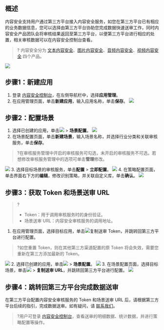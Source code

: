 ## 概述
内容安全支持用户通过第三方平台接入内容安全服务，如您在第三方平台已有相应的业务数据信息，您可以选择由第三方平台协助您完成数据快速送审工作，同时内容安全产品团队会将审核结果返回至第三方平台，以便第三方平台进行相应的处置，相关审核数据可以在内容安全控制台查看。
>? 内容安全分为 [文本内容安全](https://cloud.tencent.com/document/product/1124/80221)、[图片内容安全](https://cloud.tencent.com/document/product/1125/80241)、[音频内容安全](https://cloud.tencent.com/document/product/1219/80242)、[视频内容安全](https://cloud.tencent.com/document/product/1265/80243) 四个产品。
>
![](https://qcloudimg.tencent-cloud.cn/raw/7b0880e97fe9dd57654e82544e58d99b.png)


## 步骤1：新建应用
1. 登录 [内容安全控制台](https://console.cloud.tencent.com/cms/clouds/manage)，在左侧导航栏中，选择**应用管理**。
2. 在应用管理页面，单击**新建应用**，输入应用名称，单击**保存**。
![](https://qcloudimg.tencent-cloud.cn/raw/72f9daa35bff3fea3af70b7128598396.png)


## 步骤2：配置场景
1. 选择已创建的应用，单击![](https://qcloudimg.tencent-cloud.cn/raw/45ea0c018bd01e41ab9d45b9f44165a6.png) > **场景配置**。
![](https://qcloudimg.tencent-cloud.cn/raw/d5d5642e9d1c68641f0dced88fc7b0b0.png)
2. 在场景配置页面，单击**新建场景**，输入场景名称，并选择行业分类和关联审核服务，单击**保存**。
>?在审核服务管理中开启的审核服务可勾选，未开启的审核服务不可选。若想修改审核服务管理中的选项可单击**管理**修改。
>
![](https://qcloudimg.tencent-cloud.cn/raw/9666719f6452d1ba3710878066dca659.png)
3. 选择目标场景的审核服务，单击**配置** > **立即配置**。
![](https://qcloudimg.tencent-cloud.cn/raw/bcfaada395b55fa59a23566e0727d38b.png)
4. 在策略配置页面，单击界面右下方的**编辑**，修改识别策略，并关联自定义库，单击**确认**。
![](https://qcloudimg.tencent-cloud.cn/raw/6282df8d4e4bdd4427d24e06ba96bcc2.png)


## 步骤3：获取 Token 和场景送审 URL
>?
>- Token：用于调用审核服务时的身份验证。
>- 场景送审 URL：内容安全审核服务的调用地址。
>
1. 在应用管理页面，选择目标应用，单击![](https://qcloudimg.tencent-cloud.cn/raw/88c930821441e502e4378062c3e72e01.png)复制送审 Token，并跳转回第三方平台进行配置。
>?如您重置 Token，则在其他第三方渠道配置的原 Token 将会失效，需要您重新在第三方添加最新的 Token。
>
![](https://qcloudimg.tencent-cloud.cn/raw/0ec2fe107942dbc1199cfcbda14537f7.png)
2.  选择已创建的应用，单击![](https://qcloudimg.tencent-cloud.cn/raw/45ea0c018bd01e41ab9d45b9f44165a6.png) > **场景配置**。
![](https://qcloudimg.tencent-cloud.cn/raw/8f5e0280e36ff2ad9b3b6c359369d8e2.png)
3. 在场景配置页面，选择目标场景，单击![](https://qcloudimg.tencent-cloud.cn/raw/45ea0c018bd01e41ab9d45b9f44165a6.png) > **复制送审 URL**，并跳转回第三方平台进行配置。
![](https://qcloudimg.tencent-cloud.cn/raw/5f6253a255ee14f58c6de9327d6cd62c.png)

## 步骤4：跳转回第三方平台完成数据送审
在第三方平台配置内容安全审核服务的 Token 和场景送审 URL 后，请根据第三方平台后续的指引，完成数据送审。如有疑问，请 [联系我们](https://cloud.tencent.com/online-service)。
>?用户可登录 [内容安全控制台](https://console.cloud.tencent.com/cms/clouds/manage)，查看送审的明细数据、统计数据，并进行策略配置等操作。


